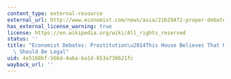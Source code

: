 ```yaml
---
content_type: external-resource
external_url: http://www.economist.com/news/asia/21629472-proper-debate-needed-legalising-sex-work-make-it-legal
has_external_license_warning: true
license: https://en.wikipedia.org/wiki/All_rights_reserved
status: ''
title: "Economist Debates: Prostitution\u2014This House Believes That Prostitution\
  \ Should Be Legal"
uid: 4e5168bf-566d-4a6a-ba1d-653a738621fc
wayback_url: ''
---
```

